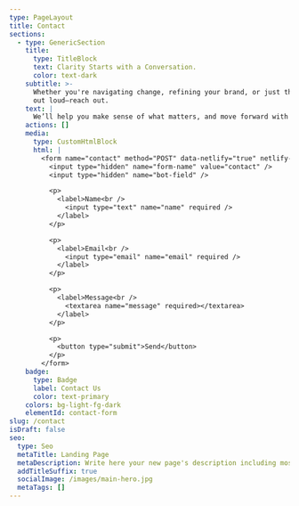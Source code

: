 ```yaml
---
type: PageLayout
title: Contact
sections:
  - type: GenericSection
    title:
      type: TitleBlock
      text: Clarity Starts with a Conversation.
      color: text-dark
    subtitle: >-
      Whether you're navigating change, refining your brand, or just thinking
      out loud—reach out.
    text: |
      We’ll help you make sense of what matters, and move forward with focus.
    actions: []
    media:
      type: CustomHtmlBlock
      html: |
        <form name="contact" method="POST" data-netlify="true" netlify-honeypot="bot-field">
          <input type="hidden" name="form-name" value="contact" />
          <input type="hidden" name="bot-field" />

          <p>
            <label>Name<br />
              <input type="text" name="name" required />
            </label>
          </p>

          <p>
            <label>Email<br />
              <input type="email" name="email" required />
            </label>
          </p>

          <p>
            <label>Message<br />
              <textarea name="message" required></textarea>
            </label>
          </p>

          <p>
            <button type="submit">Send</button>
          </p>
        </form>
    badge:
      type: Badge
      label: Contact Us
      color: text-primary
    colors: bg-light-fg-dark
    elementId: contact-form
slug: /contact
isDraft: false
seo:
  type: Seo
  metaTitle: Landing Page
  metaDescription: Write here your new page's description including most relevant keywords.
  addTitleSuffix: true
  socialImage: /images/main-hero.jpg
  metaTags: []
---
```

